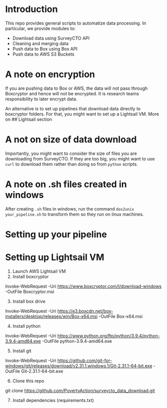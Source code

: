 # Introduction

This repo provides general scripts to automatize data processing. In particular, we provide modules to:

* Download data using SurveyCTO API
* Cleaning and merging data
* Push data to Box using Box API
* Push data to AWS S3 Buckets

# A note on encryption

If you are pushing data to Box or AWS, the data will not pass through Boxcryptor and hence will not be encrypted. It is research teams responsibility to later encrypt data.

An alternative is to set up pipelines that download data directly to boxcryptor folders. For that, you might want to set up a Lightsail VM. More on ## Lightsail section

# A not on size of data download

Importantly, you might want to consider the size of files you are downloading from SurveyCTO. If they are too big, you might want to use `curl` to download them rather than doing so from `python` scripts.

# A note on .sh files created in windows

After creating `.sh` files in windows, run the command `dos2unix your_pipeline.sh` to transform them so they run on linux machines.

# Setting up your pipeline




# Setting up Lightsail VM

1. Launch AWS Lightsail VM
2. Install boxcryptor

Invoke-WebRequest -Uri https://www.boxcryptor.com/l/download-windows -OutFile Boxcryptor.msi

3. Install box drive

Invoke-WebRequest -Uri https://e3.boxcdn.net/box-installers/desktop/releases/win/Box-x64.msi -OutFile Box-x64.msi

4. Install python

Invoke-WebRequest -Uri https://www.python.org/ftp/python/3.9.4/python-3.9.4-amd64.exe -OutFile python-3.9.4-amd64.exe

5. Install git

Invoke-WebRequest -Uri https://github.com/git-for-windows/git/releases/download/v2.31.1.windows.1/Git-2.31.1-64-bit.exe -OutFile Git-2.31.1-64-bit.exe

6. Clone this repo

git clone https://github.com/PovertyAction/surveycto_data_download.git

7. Install dependencies (requirements.txt)
